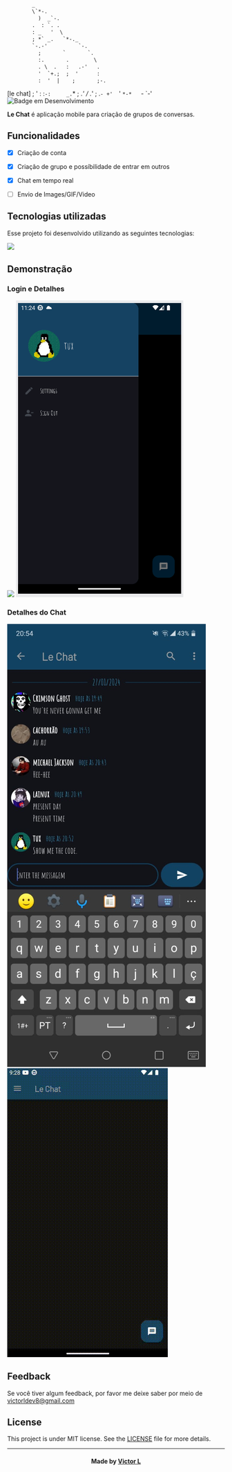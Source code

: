             _                       
            \`*-.                   
              )  _`-.                
            .  : `. .               
            : _   '  \              
            ; *` _.   `*-._         
            `-.-'          `-.      
              ;       `       `.    
              :.       .        \   
              . \  .   :   .-'   .  
              '  `+.;  ;  '      :  
              :  '  |    ;       ;-.
[le chat]     ; '   : :`-:     _.`* ;
            .*' /  .*' ; .*`- +'  `*'
            `*-*   `*-*  `*-*'       
![Badge em Desenvolvimento](http://img.shields.io/static/v1?label=STATUS&message=DESENVOLVIMENTO&color=GREEN&style=for-the-badge)

<b>Le Chat</b> é aplicação mobile para criação de grupos de conversas.


## Funcionalidades

- [x] Criação de conta
- [x] Criação de grupo e possíbilidade de entrar em outros
- [x] Chat em tempo real
- [ ] Envio de Images/GIF/Video


## Tecnologias utilizadas
Esse projeto foi desenvolvido utilizando as seguintes tecnologias:

![](https://skillicons.dev/icons?i=dart,flutter,firebase)

## Demonstração

### Login e Detalhes
![](https://github.com/vlopess/Lechat/blob/master/images/g2.gif)
![](https://github.com/vlopess/Lechat/blob/master/images/t2.png)
### Detalhes do Chat
![](https://github.com/vlopess/Lechat/blob/master/images/t1.jpeg)
![](https://github.com/vlopess/Lechat/blob/master/images/t3.gif)


## Feedback

Se você tiver algum feedback, por favor me deixe saber por meio de victorldev8@gmail.com

## License

This project is under MIT license. See the [LICENSE](LICENSE.md) file for more details.

---
<h4 align="center">
    Made by <a href="github.com/vlopess" target="_blank">Victor L</a>
</h4>
